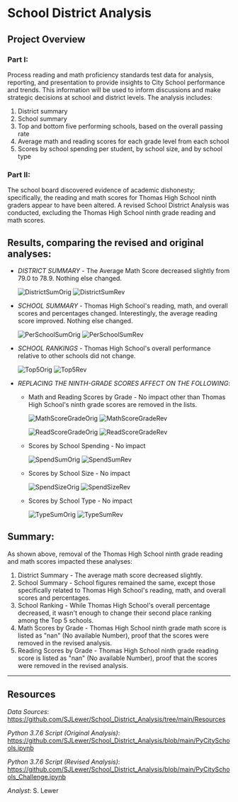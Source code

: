 # School District Analysis

## Project Overview
### Part I: 
Process reading and math proficiency standards test data for analysis, reporting, and presentation to provide insights to City School performance and trends.  This information will be used to inform discussions and make strategic decisions at school and district levels.  The analysis includes:
1. District summary
1. School summary
1. Top and bottom five performing schools, based on the overall passing rate
1. Average math and reading scores for each grade level from each school
1. Scores by school spending per student, by school size, and by school type

### Part II: 
The school board discovered evidence of academic dishonesty; specifically, the reading and math scores for Thomas High School ninth graders appear to have been altered.  A revised School District Analysis was conducted, excluding the Thomas High School ninth grade reading and math scores.

## Results, comparing the revised and original analyses:
 * _DISTRICT SUMMARY_ - The Average Math Score decreased slightly from 79.0 to 78.9.  Nothing else changed.
 
    ![DistrictSumOrig](https://user-images.githubusercontent.com/90986041/136966093-b0e309df-8c17-4fc4-ac50-d7f42a41b7a3.png)
    ![DistrictSumRev](https://user-images.githubusercontent.com/90986041/136965961-1fa9a8e0-67d5-4c38-9b77-95b4a125f06a.png)

 * _SCHOOL SUMMARY_ - Thomas High School's reading, math, and overall scores and percentages changed. Interestingly, the average reading score improved. Nothing else changed.
 
    ![PerSchoolSumOrig](https://user-images.githubusercontent.com/90986041/136968864-165c789f-cff1-46f2-8a9f-269cb604bbb4.png)
    ![PerSchoolSumRev](https://user-images.githubusercontent.com/90986041/136968999-01304c8e-8c59-48cf-b4c8-9c87059d2d49.png)

 * _SCHOOL RANKINGS_ - Thomas High School's overall performance relative to other schools did not change. 
 
   ![Top5Orig](https://user-images.githubusercontent.com/90986041/136878712-91b7c697-3850-4ece-9ebc-a7b064d2357f.png)
   ![Top5Rev](https://user-images.githubusercontent.com/90986041/136880631-7c92299a-770a-4a98-9b16-81f28b46340c.png)

 * _REPLACING THE NINTH-GRADE SCORES AFFECT ON THE FOLLOWING_:
 
   * Math and Reading Scores by Grade - No impact other than Thomas High School's ninth grade scores are removed in the lists.
 
     ![MathScoreGradeOrig](https://user-images.githubusercontent.com/90986041/136971529-d241dca4-5a54-41f3-843b-2d716d24436b.png)
     ![MathScoreGradeRev](https://user-images.githubusercontent.com/90986041/136880671-4e73b969-9e6c-4795-9568-146ed0a4ccb4.png)

     ![ReadScoreGradeOrig](https://user-images.githubusercontent.com/90986041/136971611-6a7dc18e-d19c-4e59-8d9c-ec8df7aaa4f7.png)
     ![ReadScoreGradeRev](https://user-images.githubusercontent.com/90986041/136880709-0ffc0b7a-d485-41d5-b494-c8a4da11c88b.png)


   * Scores by School Spending - No impact
 
     ![SpendSumOrig](https://user-images.githubusercontent.com/90986041/136878797-7b166631-b797-4a55-bdb4-c14ce7cd326f.png)
     ![SpendSumRev](https://user-images.githubusercontent.com/90986041/136882396-55d6ba09-26b9-42bc-8da9-f2083be2022c.png)

 
   * Scores by School Size - No impact
 
     ![SpendSizeOrig](https://user-images.githubusercontent.com/90986041/136878821-528a390b-400f-42c4-9cb7-2501c3b38500.png)
     ![SpendSizeRev](https://user-images.githubusercontent.com/90986041/136880736-dde5fa81-d41a-46d0-b9e1-124ab36cb222.png)


   * Scores by School Type - No impact

     ![TypeSumOrig](https://user-images.githubusercontent.com/90986041/136878855-9f5f4985-339e-49e6-a885-e75581fe678b.png)
     ![TypeSumRev](https://user-images.githubusercontent.com/90986041/136880751-bd275ea4-bdca-4a97-9ea4-719f4b109d9f.png)

 ## Summary:
 As shown above, removal of the Thomas High School ninth grade reading and math scores impacted these analyses:
 1. District Summary - The average math score decreased slightly.
 1. School Summary - School figures remained the same, except those specifically related to Thomas High School's reading, math, and overall scores and percentages.
 1. School Ranking - While Thomas High School's overall percentage decreased, it wasn't enough to change their second place ranking among the Top 5 schools.
 1. Math Scores by Grade - Thomas High School ninth grade math score is listed as "nan" (No available Number), proof that the scores were removed in the revised analysis.
 1. Reading Scores by Grade - Thomas High School ninth grade reading score is listed as "nan" (No available Number), proof that the scores were removed in the revised analysis.
 
___
## Resources
_Data Sources_: https://github.com/SJLewer/School_District_Analysis/tree/main/Resources

_Python 3.7.6 Script (Original Analysis)_: https://github.com/SJLewer/School_District_Analysis/blob/main/PyCitySchools.ipynb

_Python 3.7.6 Script (Revised Analysis)_: https://github.com/SJLewer/School_District_Analysis/blob/main/PyCitySchools_Challenge.ipynb

_Analyst_: S. Lewer
